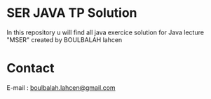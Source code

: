 # SER JAVA TP Solution
In this repository u will find all java exercice solution for Java lecture "MSER" created by BOULBALAH lahcen
# Contact
E-mail : boulbalah.lahcen@gmail.com
